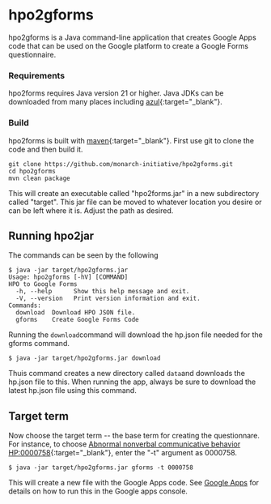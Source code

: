 # hpo2gforms


hpo2gforms is a Java command-line application that creates Google Apps code that can be used on the Google platform to create a Google Forms questionnaire.

### Requirements

hpo2forms requires Java version 21 or higher. Java JDKs can be downloaded from many places including [azul](https://www.azul.com/downloads/#zulu){:target="_blank"}.


### Build

hpo2forms is built with [maven](https://maven.apache.org/){:target="_blank"}. First use git to clone the code and then build it.

```
git clone https://github.com/monarch-initiative/hpo2gforms.git
cd hpo2gforms
mvn clean package
```

This will create an executable called "hpo2forms.jar" in a new subdirectory called "target". This jar file can be moved to whatever location you desire or can be left where it is. Adjust the path as desired.


## Running hpo2jar

The commands can be seen by the following

```
$ java -jar target/hpo2gforms.jar 
Usage: hpo2gforms [-hV] [COMMAND]
HPO to Google Forms
  -h, --help      Show this help message and exit.
  -V, --version   Print version information and exit.
Commands:
  download  Download HPO JSON file.
  gforms    Create Google Forms Code
```

Running the ``download``command will download the hp.json file needed for the gforms command.

```
$ java -jar target/hpo2gforms.jar download
```

Thuis command creates a new directory called ``data``and downloads the hp.json file to this.
When running the app, always be sure to download the latest hp.json file using this command.

## Target term

Now choose the target term -- the base term for creating the questionnare. For instance, to choose
[Abnormal nonverbal communicative behavior HP:0000758](https://hpo.jax.org/browse/term/HP:0000758){:target="_blank"}, enter the "-t" argument as 0000758.

```
$ java -jar target/hpo2gforms.jar gforms -t 0000758
```

This will create a new file with the Google Apps code. See [Google Apps](gapps.md) for details on how to run this in the Google apps console.